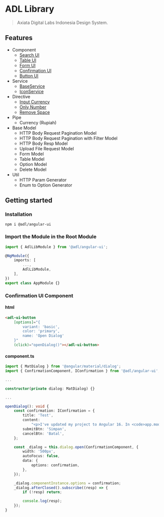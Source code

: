 # ADL Library

> Axiata Digital Labs Indonesia Design System.

## Features

- Component
  - [Search UI](https://github.com/abudygold/Angular-UI?tab=readme-ov-file#search-ui-component)
  - [Table UI](https://github.com/abudygold/Angular-UI/blob/main/README-TABLE.md)
  - [Form UI](https://github.com/abudygold/Angular-UI/blob/main/README-FORM.md)
  - [Confirmation UI](https://github.com/abudygold/Angular-UI/blob/main/README-CONFIRMATION.md)
  - [Button UI](https://github.com/abudygold/Angular-UI?tab=readme-ov-file#button-ui-component)
- Service
  - [BaseService](https://github.com/abudygold/Angular-UI/blob/main/README-SERVICE.md#base-service)
  - [IconService](https://github.com/abudygold/Angular-UI/blob/main/README-SERVICE.md#icon-service)
- Directive
  - [Input Currency](https://github.com/abudygold/Angular-UI/blob/main/README-DIRECTIVE.md#input-currency)
  - [Only Number](https://github.com/abudygold/Angular-UI/blob/main/README-DIRECTIVE.md#only-number)
  - [Remove Space](https://github.com/abudygold/Angular-UI/blob/main/README-DIRECTIVE.md#remove-space)
- Pipe
  - Currency (Rupiah)
- Base Model
  - HTTP Body Request Pagination Model
  - HTTP Body Request Pagination with Filter Model
  - HTTP Body Resp Model
  - Upload File Request Model
  - Form Model
  - Table Model
  - Option Model
  - Delete Model
- Util
  - HTTP Param Generator
  - Enum to Option Generator

## Getting started

### Installation

```shell
npm i @adl/angular-ui
```

### Import the Module in the Root Module

```typescript
import { AdlLibModule } from '@adl/angular-ui';

@NgModule({
	imports: [
		...,
		AdlLibModule,
	],
})
export class AppModule {}
```

### Confirmation UI Component

#### html

```html
<adl-ui-button
	[options]="{
        variant: 'basic',
        color: 'primary',
        name: 'Open Dialog'
    }"
	(click)="openDialog()"></adl-ui-button>
```

#### component.ts

```typescript
import { MatDialog } from '@angular/material/dialog';
import { ConfirmationComponent, IConfirmation } from '@adl/angular-ui';

...

constructor(private dialog: MatDialog) {}

...

openDialog(): void {
    const confirmation: IConfirmation = {
        title: 'Test',
        content:
            "<p>I've updated my project to Angular 16. In <code>app.module.ts</code>, I have an array of components named <code>entryComponents</code>. However, the <code>entryComponents</code> is no longer available in Angular 16. Where should I add these components to my project:</p>",
        submitBtn: 'Simpan',
        cancelBtn: 'Batal',
    };

    const _dialog = this.dialog.open(ConfirmationComponent, {
        width: '500px',
        autoFocus: false,
        data: {
            options: confirmation,
        },
    });

    _dialog.componentInstance.options = confirmation;
    _dialog.afterClosed().subscribe((resp) => {
        if (!resp) return;

        console.log(resp);
    });
}
```
